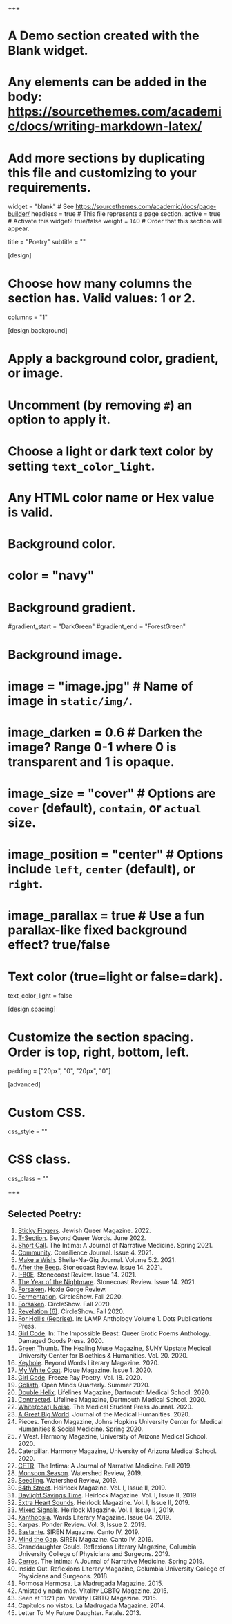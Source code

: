 +++
# A Demo section created with the Blank widget.
# Any elements can be added in the body: https://sourcethemes.com/academic/docs/writing-markdown-latex/
# Add more sections by duplicating this file and customizing to your requirements.

widget = "blank"  # See https://sourcethemes.com/academic/docs/page-builder/
headless = true  # This file represents a page section.
active = true  # Activate this widget? true/false
weight = 140  # Order that this section will appear.

title = "Poetry"
subtitle = ""

[design]
  # Choose how many columns the section has. Valid values: 1 or 2.
  columns = "1"

[design.background]
  # Apply a background color, gradient, or image.
  #   Uncomment (by removing `#`) an option to apply it.
  #   Choose a light or dark text color by setting `text_color_light`.
  #   Any HTML color name or Hex value is valid.

  # Background color.
  # color = "navy"
  
  # Background gradient.
  #gradient_start = "DarkGreen"
  #gradient_end = "ForestGreen"
  
  # Background image.
  # image = "image.jpg"  # Name of image in `static/img/`.
  # image_darken = 0.6  # Darken the image? Range 0-1 where 0 is transparent and 1 is opaque.
  # image_size = "cover"  #  Options are `cover` (default), `contain`, or `actual` size.
  # image_position = "center"  # Options include `left`, `center` (default), or `right`.
  # image_parallax = true  # Use a fun parallax-like fixed background effect? true/false
  
  # Text color (true=light or false=dark).
  text_color_light = false

[design.spacing]
  # Customize the section spacing. Order is top, right, bottom, left.
  padding = ["20px", "0", "20px", "0"]

[advanced]
 # Custom CSS. 
 css_style = ""
 
 # CSS class.
 css_class = ""

+++

## Selected Poetry:

1. [Sticky Fingers](https://issuu.com/jqmagazine/docs/jewish_queer_magazine-final?fr=sZjEzZjQ5NTExNjc). Jewish Queer Magazine. 2022. 
2. [T-Section](https://www.beyondwordsmag.com/online-store/Beyond-Queer-Words-2022-Third-Edition-Poetry-p470073011). Beyond Queer Words. June 2022.
3. [Short Call](https://www.theintima.org/short-call-teddy-goetz). The Intima: A Journal of Narrative Medicine. Spring 2021.
4. [Community](https://www.consilience-journal.com/issue-4-community). Consilience Journal. Issue 4. 2021. 
5. [Make a Wish](https://sheilanagigblog.com/the-poets-volume-5-3-spring-2021/teddy-g-goetz/). Sheila-Na-Gig Journal. Volume 5.2. 2021.  
6. [After the Beep](https://www.stonecoastreview.org/issues/). Stonecoast Review. Issue 14. 2021. 
7. [I-80E](https://www.stonecoastreview.org/issues/). Stonecoast Review. Issue 14. 2021. 
8. [The Year of the Nightmare](https://www.stonecoastreview.org/issues/). Stonecoast Review. Issue 14. 2021. 
9. [Forsaken](https://hoxiegorgereview.com/teddy-g-goetz/). Hoxie Gorge Review. 
10. [Fermentation](https://74677df8-6591-4b11-908e-a5529d11f78b.filesusr.com/ugd/ee4c72_7ef8302cd5d24298b529b6769160bb73.pdf). CircleShow. Fall 2020. 
11. [Forsaken](https://74677df8-6591-4b11-908e-a5529d11f78b.filesusr.com/ugd/ee4c72_7ef8302cd5d24298b529b6769160bb73.pdf). CircleShow. Fall 2020. 
12. [Revelation (6)](https://74677df8-6591-4b11-908e-a5529d11f78b.filesusr.com/ugd/ee4c72_7ef8302cd5d24298b529b6769160bb73.pdf). CircleShow. Fall 2020. 
13. [For Hollis (Reprise)](https://dotspublications.com/products/lamp-volume-1-test-run?variant=35840795934885). In: LAMP Anthology Volume 1. Dots Publications Press. 
14. [Girl Code](http://www.damagedgoodspress.com/product/the-impossible-beast-queer-erotic-poems/). In: The Impossible Beast: Queer Erotic Poems Anthology. Damaged Goods Press. 2020. 
15. [Green Thumb](https://www.upstate.edu/bioethics/thehealingmuse/excerpts/excerpts-muse19.php). The Healing Muse Magazine, SUNY Upstate Medical University Center for Bioethics & Humanities. Vol. 20. 2020. 
16. [Keyhole](https://www.beyondwordsmag.com/online-store/Beyoznd-Queer-Words-A-Collection-of-Poems-p218768615). Beyond Words Literary Magazine. 2020. 
17. [My White Coat](https://www.pique-magazine.com/2020-09-24-my-white-coat). Pique Magazine. Issue 1. 2020. 
18. [Girl Code](http://www.freezeraypoetry.com/teddy-g-goetz.html). Freeze Ray Poetry. Vol. 18. 2020.
19. [Goliath](https://www.openmindsquarterly.com/product/summer-2020-queer-stories-pdf/). Open Minds Quarterly. Summer 2020.
20. [Double Helix](https://sites.dartmouth.edu/lifelines/volume-10/). Lifelines Magazine, Dartmouth Medical School. 2020.
21. [Contracted](https://sites.dartmouth.edu/lifelines/volume-10/). Lifelines Magazine, Dartmouth Medical School. 2020. 
22. [White(coat) Noise](http://www.themspress.org/journal/index.php/journal/issue/view/33). The Medical Student Press Journal. 2020. 
23. [A Great Big World](https://link.springer.com/article/10.1007%2Fs10912-020-09616-8). Journal of the Medical Humanities. 2020. 
24. Pieces. Tendon Magazine, Johns Hopkins University Center for Medical Humanities & Social Medicine. Spring 2020. 
25. 7 West. Harmony Magazine, University of Arizona Medical School. 2020. 
26. Caterpillar. Harmony Magazine, University of Arizona Medical School. 2020. 
27. [CFTR](http://www.theintima.org/poetry-a-f). The Intima: A Journal of Narrative Medicine. Fall 2019. 
28. [Monsoon Season](https://watershed.yourweb.csuchico.edu/poetry/goetz-laura/). Watershed Review, 2019. 
29. [Seedling](https://watershed.yourweb.csuchico.edu/poetry/goetz-laura/). Watershed Review, 2019. 
30. [64th Street](https://indd.adobe.com/view/214dc8c2-69ce-41c9-b078-b0d3f858fc74). Heirlock Magazine. Vol. I, Issue II, 2019. 
31. [Daylight Savings Time](https://indd.adobe.com/view/214dc8c2-69ce-41c9-b078-b0d3f858fc74). Heirlock Magazine. Vol. I, Issue II, 2019. 
32. [Extra Heart Sounds](https://indd.adobe.com/view/214dc8c2-69ce-41c9-b078-b0d3f858fc74). Heirlock Magazine. Vol. I, Issue II, 2019. 
33. [Mixed Signals](https://indd.adobe.com/view/214dc8c2-69ce-41c9-b078-b0d3f858fc74). Heirlock Magazine. Vol. I, Issue II, 2019. 
34. [Xanthopsia](https://static1.squarespace.com/static/598cb679db29d6413909bc23/t/5dbd27e2c7aa2f31f1cc618a/1572677624808/Iss04-Psych.pdf). Wards Literary Magazine. Issue 04. 2019. 
35. Karpas. Ponder Review. Vol. 3, Issue 2. 2019. 
36. [Bastante](http://cantodellasirena.com/mind-the-gap.html). SIREN Magazine. Canto IV, 2019. 
37. [Mind the Gap](http://cantodellasirena.com/mind-the-gap.html). SIREN Magazine. Canto IV, 2019. 
38. Granddaughter Gould. Reflexions Literary Magazine, Columbia University College of Physicians and Surgeons. 2019. 
39. [Cerros](http://www.theintima.org/poetry-a-f). The Intima: A Journal of Narrative Medicine. Spring 2019. 
40. Inside Out. Reflexions Literary Magazine, Columbia University College of Physicians and Surgeons. 2018.
41. Formosa Hermosa. La Madrugada Magazine. 2015. 
42. Amistad y nada más. Vitality LGBTQ Magazine. 2015. 
43. Seen at 11:21 pm. Vitality LGBTQ Magazine. 2015. 
44. Capítulos no vistos. La Madrugada Magazine. 2014. 
45. Letter To My Future Daughter. Fatale. 2013.


